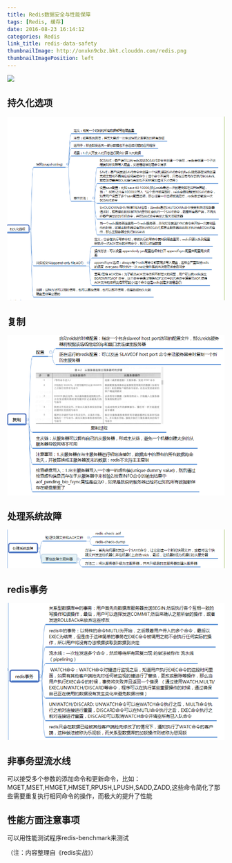 ```yaml
---
title: Redis数据安全与性能保障
tags: [Redis, 缓存]
date: 2016-08-23 16:14:12
categories: Redis
link_title: redis-data-safety
thumbnailImage: http://onxkn9cbz.bkt.clouddn.com/redis.png
thumbnailImagePosition: left
---
```

<!-- toc -->
<!-- more -->
![](http://onxkn9cbz.bkt.clouddn.com/redis.png)

<!-- more -->
## 持久化选项
![01](redis-data-safety/01.png)

## 复制
![02](redis-data-safety/02.png)
## 处理系统故障
![03](redis-data-safety/03.png)
## redis事务
![04](redis-data-safety/04.png)
## 非事务型流水线
可以接受多个参数的添加命令和更新命令，比如：MGET,MSET,HMGET,HMSET,RPUSH,LPUSH,SADD,ZADD,这些命令简化了那些需要重复执行相同命令的操作，而极大的提升了性能
## 性能方面注意事项
可以用性能测试程序redis-benchmark来测试

（注：内容整理自《redis实战》）
